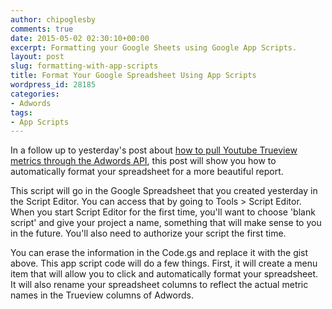```yaml
---
author: chipoglesby
comments: true
date: 2015-05-02 02:30:10+00:00
excerpt: Formatting your Google Sheets using Google App Scripts.
layout: post
slug: formatting-with-app-scripts
title: Format Your Google Spreadsheet Using App Scripts
wordpress_id: 28185
categories:
- Adwords
tags:
- App Scripts
---
```


In a follow up to yesterday's post about [how to pull Youtube Trueview metrics through the Adwords API](http://www.chipoglesby.com/2015/04/youtube-adwords-api/), this post will show you how to automatically format your spreadsheet for a more beautiful report.



This script will go in the Google Spreadsheet that you created yesterday in the Script Editor. You can access that by going to Tools > Script Editor. When you start Script Editor for the first time, you'll want to choose 'blank script' and give your project a name, something that will make sense to you in the future. You'll also need to authorize your script the first time.

You can erase the information in the Code.gs and replace it with the gist above. This app script code will do a few things. First, it will create a menu item that will allow you to click and automatically format your spreadsheet. It will also rename your spreadsheet columns to reflect the actual metric names in the Trueview columns of Adwords.
